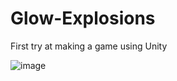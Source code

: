 # Glow-Explosions
First try at making a game using Unity

![image](https://github.com/jjkay03/Glow-Explosions/assets/61110962/8b257209-9ccd-4fa6-9705-585583b4dc1a)
